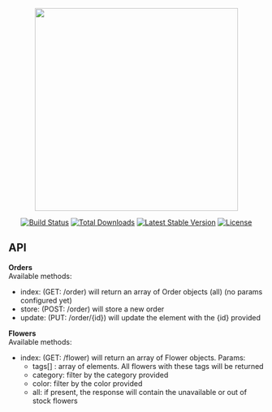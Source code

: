 <p align="center"><a href="https://laravel.com" target="_blank"><img src="https://raw.githubusercontent.com/laravel/art/master/logo-lockup/5%20SVG/2%20CMYK/1%20Full%20Color/laravel-logolockup-cmyk-red.svg" width="400"></a></p>

<p align="center">
<a href="https://travis-ci.org/laravel/framework"><img src="https://travis-ci.org/laravel/framework.svg" alt="Build Status"></a>
<a href="https://packagist.org/packages/laravel/framework"><img src="https://img.shields.io/packagist/dt/laravel/framework" alt="Total Downloads"></a>
<a href="https://packagist.org/packages/laravel/framework"><img src="https://img.shields.io/packagist/v/laravel/framework" alt="Latest Stable Version"></a>
<a href="https://packagist.org/packages/laravel/framework"><img src="https://img.shields.io/packagist/l/laravel/framework" alt="License"></a>
</p>

## API

**Orders**  
Available methods:
- index: (GET: /order) will return an array of Order objects (all) (no params configured yet) 
- store: (POST: /order) will store a new order
- update: (PUT: /order/{id}) will update the element with the {id} provided

**Flowers**  
Available methods:
- index: (GET: /flower) will return an array of Flower objects. Params: 
     - tags[] : array of elements. All flowers with these tags will be returned
     - category: filter by the category provided
     - color: filter by the color provided
     - all: if present, the response will contain the unavailable or out of stock flowers

